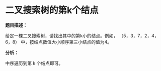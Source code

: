 # 二叉搜索树的第k个结点

**题目描述：**

给定一棵二叉搜索树，请找出其中的第k小的结点。例如， （5，3，7，2，4，6，8）    中，按结点数值大小顺序第三小结点的值为4。

**分析：**

中序遍历到第 k 个结点即可。

